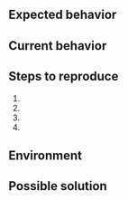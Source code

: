 ## Expected behavior
<!--- Describe what should happen -->

## Current behavior
<!--- Describe what happens instead of the expected behavior -->

## Steps to reproduce
<!--- Provide a link to the environment, or an unambiguous set of steps to help reproduce the issue -->
1.
1.
1.
1.

## Environment
<!--- Some details of the environment to help reproduce the issue in the same environment -->

## Possible solution
<!--- Not required, but suggestions or ideas towards the implementation -->
